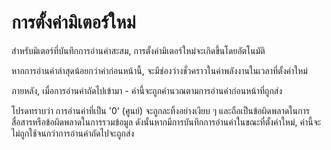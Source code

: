 # การตั้งค่ามิเตอร์ใหม่

สำหรับมิเตอร์ที่บันทึกการอ่านค่าสะสม, การตั้งค่ามิเตอร์ใหม่จะเกิดขึ้นโดยอัตโนมัติ

หากการอ่านค่าล่าสุดน้อยกว่าค่าก่อนหน้านี้, จะมีช่องว่างชั่วคราวในค่าพลังงานในเวลาที่ตั้งค่าใหม่

ภายหลัง, เมื่อการอ่านค่าถัดไปเข้ามา - ค่านี้จะถูกคำนวณตามการอ่านค่าก่อนหน้าที่ถูกส่ง



โปรดทราบว่า การอ่านค่าที่เป็น '0' (ศูนย์) จะถูกละทิ้งอย่างเงียบ ๆ และถือเป็นข้อผิดพลาดในการสื่อสารหรือข้อผิดพลาดในการรวมข้อมูล ดังนั้นหากมีการบันทึกการอ่านค่าในขณะที่ตั้งค่าใหม่, ค่านี้จะไม่ถูกใช้จนกว่าการอ่านค่าถัดไปจะถูกส่ง